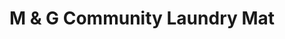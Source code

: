 ---
title: "M & G Community Laundry Mat"
url: /pittsburgh/m-and-g-community-laundry-mat/
shop: laundry
---